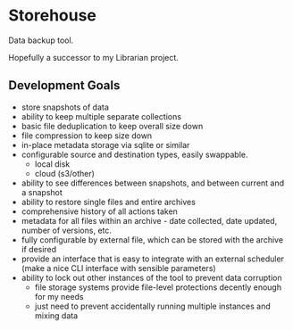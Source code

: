 # Storehouse

Data backup tool. 

Hopefully a successor to my Librarian project. 


## Development Goals 

- store snapshots of data 
- ability to keep multiple separate collections 
- basic file deduplication to keep overall size down
- file compression to keep size down
- in-place metadata storage via sqlite or similar 
- configurable source and destination types, easily swappable. 
  - local disk
  - cloud (s3/other)
- ability to see differences between snapshots, and between current and a snapshot
- ability to restore single files and entire archives 
- comprehensive history of all actions taken 
- metadata for all files within an archive - date collected, date updated, number of versions, etc. 
- fully configurable by external file, which can be stored with the archive if desired 
- provide an interface that is easy to integrate with an external scheduler (make a nice CLI interface with sensible parameters)
- ability to lock out other instances of the tool to prevent data corruption
  - file storage systems provide file-level protections decently enough for my needs
  - just need to prevent accidentally running multiple instances and mixing data 